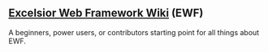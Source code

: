 ## [Excelsior Web Framework Wiki](https://github.com/nys-its/excelsior-web-framework/wiki) (EWF)

A beginners, power users, or contributors starting point for all things about EWF.
